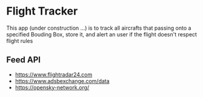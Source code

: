 # Flight Tracker

This app (under construction ...) is to track all aircrafts that passing onto a specified Bouding Box, store it, and alert an user if the flight doesn't respect flight rules

## Feed API

- https://www.flightradar24.com
- https://www.adsbexchange.com/data
- https://opensky-network.org/


